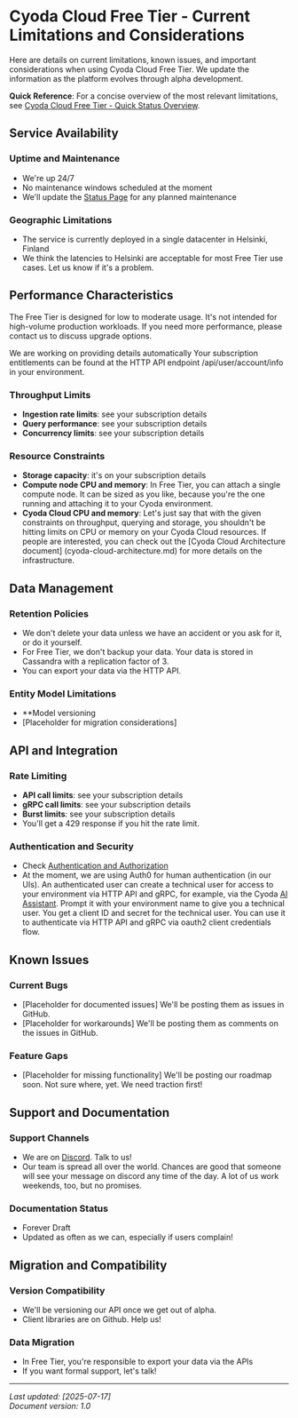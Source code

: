 
<!--
ABOUTME: This document provides comprehensive, detailed information on caveats, limitations, and gotchas for Cyoda Cloud Free Tier users. Supplements the quick reference guide in cyoda-cloud-status.md with in-depth explanations and context.

TONE: Neutral, factual tone appropriate for alpha-phase SaaS documentation. Focus on clear, actionable information without apologetic language or marketing speak. Present limitations as current state rather than permanent restrictions.
-->

# Cyoda Cloud Free Tier - Current Limitations and Considerations

Here are details on current limitations, known issues, and important considerations when using Cyoda Cloud Free Tier. We update the information as the platform evolves through alpha development.

**Quick Reference**: For a concise overview of the most relevant limitations, see [Cyoda Cloud Free Tier - Quick Status Overview](cyoda-cloud-status.md).

## Service Availability

### Uptime and Maintenance
- We're up 24/7
- No maintenance windows scheduled at the moment
- We'll update the [Status Page](cyoda-cloud-status.md) for any planned maintenance

### Geographic Limitations
- The service is currently deployed in a single datacenter in Helsinki, Finland
- We think the latencies to Helsinki are acceptable for most Free Tier use cases. Let us know if it's a problem.

## Performance Characteristics

The Free Tier is designed for low to moderate usage. It's not intended for high-volume production workloads. If you need more performance, please contact us to discuss upgrade options.

We are working on providing details automatically 
Your subscription entitlements can be found at the HTTP API endpoint /api/user/account/info in your environment. 

### Throughput Limits
- **Ingestion rate limits**: see your subscription details
- **Query performance**: see your subscription details
- **Concurrency limits**: see your subscription details

### Resource Constraints
- **Storage capacity**: it's on your subscription details
- **Compute node CPU and memory**: In Free Tier, you can attach a single compute node. It can be sized as you like, because you're the one running and attaching it to your Cyoda environment. 
- **Cyoda Cloud CPU and memory**: Let's just say that with the given constraints on throughput, querying and storage, you shouldn't be hitting limits on CPU or memory on your Cyoda Cloud resources. If people are interested, you can check out the [Cyoda Cloud Architecture document] (cyoda-cloud-architecture.md) for more details on the infrastructure.


## Data Management

### Retention Policies
- We don't delete your data unless we have an accident or you ask for it, or do it yourself.
- For Free Tier, we don't backup your data. Your data is stored in Cassandra with a replication factor of 3.
- You can export your data via the HTTP API.

### Entity Model Limitations
- **Model versioning
- [Placeholder for migration considerations]

## API and Integration

### Rate Limiting
- **API call limits**: see your subscription details
- **gRPC call limits**: see your subscription details
- **Burst limits**: see your subscription details
- You'll get a 429 response if you hit the rate limit.

### Authentication and Security
- Check [Authentication and Authorization](authentication-authorization.md)
- At the moment, we are using Auth0 for human authentication (in our UIs). An authenticated user can create a technical user for access to your environment via HTTP API and gRPC, for example, via the Cyoda [AI Assistant](https://ai.cyoda.net). Prompt it with your environment name to give you a technical user. You get a client ID and secret for the technical user. You can use it to authenticate via HTTP API and gRPC via oauth2 client credentials flow.


## Known Issues

### Current Bugs
- [Placeholder for documented issues] We'll be posting them as issues in GitHub.
- [Placeholder for workarounds] We'll be posting them as comments on the issues in GitHub.

### Feature Gaps
- [Placeholder for missing functionality] We'll be posting our roadmap soon. Not sure where, yet. We need traction first!

## Support and Documentation

### Support Channels
- We are on [Discord](https://discord.com/invite/95rdAyBZr2). Talk to us!
- Our team is spread all over the world. Chances are good that someone will see your message on discord any time of the day. A lot of us work weekends, too, but no promises.

### Documentation Status
- Forever Draft
- Updated as often as we can, especially if users complain!

## Migration and Compatibility

### Version Compatibility
- We'll be versioning our API once we get out of alpha.
- Client libraries are on Github. Help us!

### Data Migration
- In Free Tier, you're responsible to export your data via the APIs
- If you want formal support, let's talk!

---

*Last updated: [2025-07-17]*  
*Document version: 1.0*